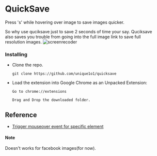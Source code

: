 # QuickSave


Press 's' while hovering over image to save images quicker.

So why use quciksave just to save 2 seconds of time your say.
Quciksave also saves you trouble from going into the full image link to save full resolution images.
![screenrecoder](http://i.imgur.com/J2nwa42.gif)
### Installing

- Clone the repo.
  ```
  git clone https://github.com/unique1o1/quicksave
  ```

- Load the extension into Google Chrome as an Unpacked Extension:

  ```
  Go to chrome://extensions

  Drag and Drop the downloaded folder.
  ```

## Reference
- [Trigger mouseover event for specific element](http://stackoverflow.com/questions/43806176/how-to-trigger-mouseover-event-only-for-an-img-element-using-jav$)

#### Note
Doesn't works for facebook images(for now).



